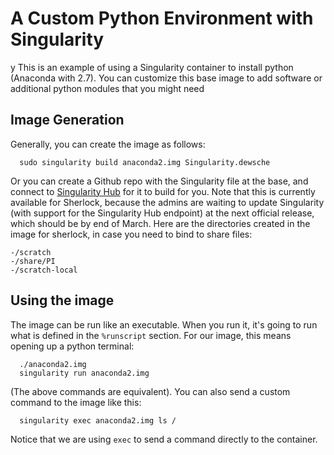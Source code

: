 # A Custom Python Environment with Singularity
y
This is an example of using a Singularity container to install python (Anaconda with 2.7). You can customize this base image to add software or additional python modules that you might need

## Image Generation
Generally, you can create the image as follows:

      sudo singularity build anaconda2.img Singularity.dewsche


Or you can create a Github repo with the Singularity file at the base, and connect to [Singularity Hub](https://singularity-hub.org) for it to build for you. Note that this is currently available for Sherlock, because the admins are waiting to update Singularity (with support for the Singularity Hub endpoint) at the next official release, which should be by end of March. Here are the directories created in the image for sherlock, in case you need to bind to share files:

    -/scratch
    -/share/PI
    -/scratch-local


## Using the image
The image can be run like an executable. When you run it, it's going to run what is defined in the `%runscript` section. For our image, this means opening up a python terminal:

 
      ./anaconda2.img
      singularity run anaconda2.img


(The above commands are equivalent). You can also send a custom command to the image like this:


      singularity exec anaconda2.img ls /


Notice that we are using `exec` to send a command directly to the container. 
